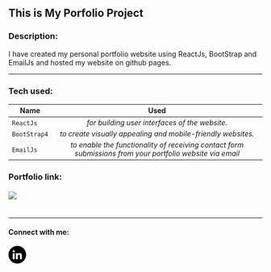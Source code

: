 ## This is My Porfolio Project
### **Description:** 
I have created my personal portfolio website using ReactJs, BootStrap and EmailJs and hosted my website on github pages.
***
### **Tech used:**

| Name       |  Used         | 
| ------------- |:-------------:|
| `ReactJs` |  *for building user interfaces of the website.* |
| `BootStrap4`        |  *to create visually appealing and mobile-friendly websites.*    | 
| `EmailJs`  |  *to enable the functionality of receiving contact form submissions from your portfolio website via email*       |


### **Portfolio link:** 
###### [![](https://assets.appsmith.com/git-sync/Buttons.svg) ](https://saurav2021c.github.io/Portfolio-project/)
---
#### **Connect with me:** 
<p>
 <a href="https://www.linkedin.com/in/sauravsinghhhh/" target="_blank" rel="noreferrer"><img src="src/images/LinkedIN_black.png" width="35" /></a>
</p>

